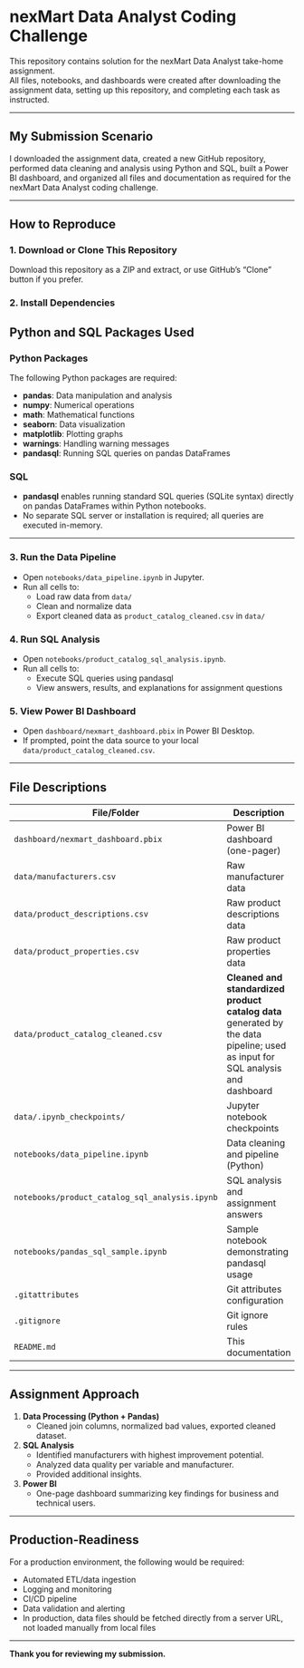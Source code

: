 # nexMart Data Analyst Coding Challenge

This repository contains solution for the nexMart Data Analyst take-home assignment.  
All files, notebooks, and dashboards were created after downloading the assignment data, setting up this repository, and completing each task as instructed.

---

## My Submission Scenario

I downloaded the assignment data, created a new GitHub repository, performed data cleaning and analysis using Python and SQL, built a Power BI dashboard, and organized all files and documentation as required for the nexMart Data Analyst coding challenge.

---

## How to Reproduce

### 1. Download or Clone This Repository

Download this repository as a ZIP and extract, or use GitHub’s “Clone” button if you prefer.

### 2. Install Dependencies

## Python and SQL Packages Used

### Python Packages

The following Python packages are required:


- **pandas**: Data manipulation and analysis
- **numpy**: Numerical operations
- **math**: Mathematical functions
- **seaborn**: Data visualization
- **matplotlib**: Plotting graphs
- **warnings**: Handling warning messages
- **pandasql**: Running SQL queries on pandas DataFrames

### SQL

- **pandasql** enables running standard SQL queries (SQLite syntax) directly on pandas DataFrames within Python notebooks.
- No separate SQL server or installation is required; all queries are executed in-memory.

---

### 3. Run the Data Pipeline

- Open `notebooks/data_pipeline.ipynb` in Jupyter.
- Run all cells to:
  - Load raw data from `data/`
  - Clean and normalize data
  - Export cleaned data as `product_catalog_cleaned.csv` in `data/`

### 4. Run SQL Analysis

- Open `notebooks/product_catalog_sql_analysis.ipynb`.
- Run all cells to:
  - Execute SQL queries using pandasql
  - View answers, results, and explanations for assignment questions

### 5. View Power BI Dashboard

- Open `dashboard/nexmart_dashboard.pbix` in Power BI Desktop.
- If prompted, point the data source to your local `data/product_catalog_cleaned.csv`.

---
## File Descriptions

| File/Folder                               | Description                                         |
|-------------------------------------------|-----------------------------------------------------|
| `dashboard/nexmart_dashboard.pbix`        | Power BI dashboard (one-pager)                      |
| `data/manufacturers.csv`                   | Raw manufacturer data                               |
| `data/product_descriptions.csv`            | Raw product descriptions data                       |
| `data/product_properties.csv`              | Raw product properties data                         |
| `data/product_catalog_cleaned.csv`         | **Cleaned and standardized product catalog data** generated by the data pipeline; used as input for SQL analysis and dashboard |
| `data/.ipynb_checkpoints/`                  | Jupyter notebook checkpoints                        |
| `notebooks/data_pipeline.ipynb`             | Data cleaning and pipeline (Python)                 |
| `notebooks/product_catalog_sql_analysis.ipynb` | SQL analysis and assignment answers           |
| `notebooks/pandas_sql_sample.ipynb`         | Sample notebook demonstrating pandasql usage        |
| `.gitattributes`                            | Git attributes configuration                        |
| `.gitignore`                                | Git ignore rules                                    |
| `README.md`                                 | This documentation                                  |

---

## Assignment Approach

1. **Data Processing (Python + Pandas)**
   - Cleaned join columns, normalized bad values, exported cleaned dataset.
2. **SQL Analysis**
   - Identified manufacturers with highest improvement potential.
   - Analyzed data quality per variable and manufacturer.
   - Provided additional insights.
3. **Power BI**
   - One-page dashboard summarizing key findings for business and technical users.

---

## Production-Readiness

For a production environment, the following would be required:
- Automated ETL/data ingestion
- Logging and monitoring
- CI/CD pipeline
- Data validation and alerting
- In production, data files should be fetched directly from a server URL, not loaded manually from local files

---

**Thank you for reviewing my submission.**




